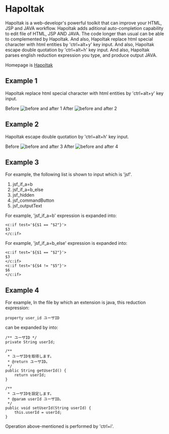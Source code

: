 # HapoItak

HapoItak is a web-developr's powerful toolkit that can improve your HTML, JSP and JAVA workflow.
HapoItak adds aditional auto-completion capability to edit file of HTML, JSP AND JAVA. The code longer than usual can be able to complemented by HapoItak.
And also, HapoItak replace html special character with html entities by 'ctrl+alt+y' key input.
And also, HapoItak escape double quotation by 'ctrl+alt+h' key input.
And also, HapoItak parses english reduction expression you type, and produce output JAVA.

Homepage is [HapoItak](https://tolemy.sakura.ne.jp/)

## Example 1
HapoItak replace html special character with html entities by 'ctrl+alt+y' key input.

Before
![before and after 1](https://tolemy.sakura.ne.jp/img/01_beforeSpecialReplace.JPG)
After
![before and after 2](https://tolemy.sakura.ne.jp/img/02_afterSpecialReplace.JPG)

## Example 2
HapoItak escape double quotation by 'ctrl+alt+h' key input.

Before
![before and after 3](https://tolemy.sakura.ne.jp/img/03_beforeEscapeDoubleQ.JPG)
After
![before and after 4](https://tolemy.sakura.ne.jp/img/04_afterEscapeDoubleQ.JPG)

## Example 3
For example, the following list is shown to input which is 'jsf'.

1. jsf_if_a=b
2. jsf_if_a=b_else
3. jsf_hidden
4. jsf_commandButton
5. jsf_outputText

For example, 'jsf_if_a=b' expression is expanded into:

    <c:if test='${$1 == "$2"}'>
    $3
    </c:if>

For example, 'jsf_if_a=b_else' expression is expanded into:

    <c:if test='${$1 == "$2"}'>
    $3
    </c:if>
    <c:if test='${$4 != "$5"}'>
    $6
    </c:if>

## Example 4
For example, In the file by which an extension is java, this reduction expression:

    property user_id ユーザID

can be expanded by into:

    /** ユーザID */
    private String userId;

    /**
     * ユーザIDを取得します。
     * @return ユーザID。
     */
    public String getUserId() {
        return userId;
    }

    /**
     * ユーザIDを設定します。
     * @param userId ユーザID。
     */
    public void setUserId(String userId) {
        this.userId = userId;
    }

Operation above-mentioned is performed by 'ctrl+i'.

